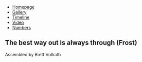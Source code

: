 <!DOCTYPE html>
<html lang="en" dir="ltr">
<head>
    <meta charset="utf-8">
    <title>JOUR 410 Final</title>
    <link rel="stylesheet" href="style.css" type="text/css">
    <link href="https://fonts.googleapis.com/css?family=Fjalla+One" rel="stylesheet">
</head>
<body>
    <nav>
    <ul>
        <li> <a href="#home">Homepage</a></li>
        <li> <a href="#gal">Gallery</a></li>
        <li> <a href="#tl">Timeline</a></li>
        <li> <a href="#vid">Video</a></li>
        <li> <a href="#num">Numbers</a></li>
    </ul>
    </nav> 
    <section>
        <h1>The best way out is always through (Frost)</h1>     
    </section>
    <footer>Assembled by Brett Vollrath</footer>
</body>
</html>
